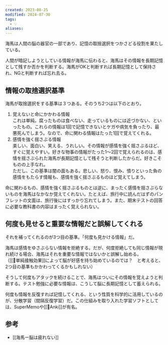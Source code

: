 ```yaml
---
created: 2023-08-25
modified: 2024-07-30
tags:
  - 💡
aliases: 
---
```

海馬は人間の脳の器官の一部であり、記憶の取捨選択をつかさどる役割を果たしている。  

人間が暗記しようとしている情報が海馬に伝わると、海馬はその情報を長期記憶として残すか否かを判断する。海馬がOKと判断すれば長期記憶として保持され、NGと判断すれば忘れ去る。

## 情報の取捨選択基準
海馬が取捨選択をする基準は３つある。そのうち2つは以下のとおり。
1. 覚えないと命にかかわる情報  
     これは単純。腐ったものは食べない、走っているものには近づかない、といったもの。これらの情報は1回で記憶できないとケガや病気を負ったり、最悪死んでしまう。なので、命に関わる情報はたった1回で覚えてくれる。
2. 感情を強く揺さぶる情報  
     楽しい、面白い、笑える、うれしい。その情報が感情を強く揺さぶるほど、すぐに覚えやすい。好きな物事の情報がたった1〜2回で覚えられるのは、感情を揺さぶられた海馬が長期記憶として残そうと判断したからだ。好きこそものの上手なれ。  
     ただし、この基準は闇の面もある。悲しい、怒り、恨み、憤りといった負の感情をもたらす情報も、感情を強く揺さぶるものほど覚えてしまう。

命に関わるもの、感情を強く揺さぶるものとは逆に、まったく感情を揺さぶらないものを海馬はなかなか覚えてくれない。たとえば、旅行中に読んだはずのパンフレットの文面は、旅行後にはすっかり忘れてしまう。また、期末テストの回答に必要な教科書の内容はまったく覚えられない。

## 何度も見せると重要な情報だと誤解してくれる
それを補ってくれるのが3つ目の基準。「何度も見かける情報」だ。

海馬は感情をゆさぶらない情報を拒絶する。だが、何度拒絶しても同じ情報が現れ続ける場合、海馬はそれを重要な情報ではないかと誤解し始める。  
（[[📝単純接触効果]]によって脳が好感を持ち始めているのでは？　と考えると、2つ目の基準もかかわってくるかもしれない）

そうして何度もアタックを続けることで、海馬はついにその情報を覚えようと判断する。テスト勉強に必要な情報は、こうして脳に長期記憶として蓄えられる。

何度も情報を反復すれば記憶してくれる、という性質を科学的に活用しているのが、分散学習（間隔反復学習）だ。この仕組みを取り入れた学習ソフトとしては、SuperMemoや[[🧰Anki]]が有名。

## 参考
- [[海馬ー脳は疲れない]]